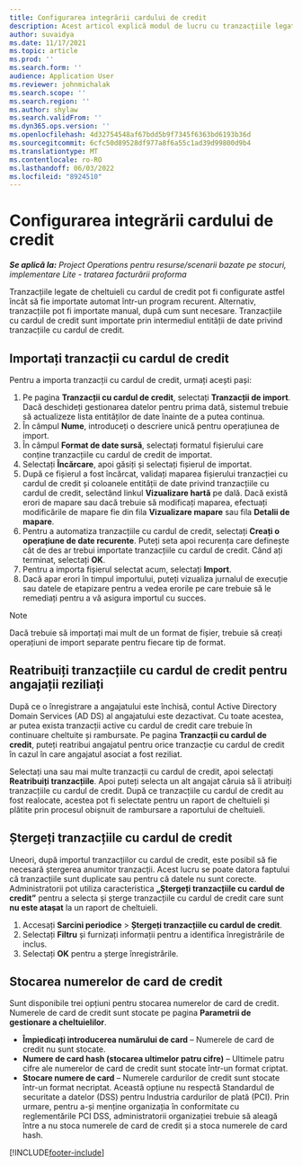 ```yaml
---
title: Configurarea integrării cardului de credit
description: Acest articol explică modul de lucru cu tranzacțiile legate de cheltuieli cu cardul de credit.
author: suvaidya
ms.date: 11/17/2021
ms.topic: article
ms.prod: ''
ms.search.form: ''
audience: Application User
ms.reviewer: johnmichalak
ms.search.scope: ''
ms.search.region: ''
ms.author: shylaw
ms.search.validFrom: ''
ms.dyn365.ops.version: ''
ms.openlocfilehash: 4d32754548af67bdd5b9f7345f6363bd6193b36d
ms.sourcegitcommit: 6cfc50d89528df977a8f6a55c1ad39d99800d9b4
ms.translationtype: MT
ms.contentlocale: ro-RO
ms.lasthandoff: 06/03/2022
ms.locfileid: "8924510"
---
```

# <a name="set-up-credit-card-integration"></a>Configurarea integrării cardului de credit

_**Se aplică la:** Project Operations pentru resurse/scenarii bazate pe stocuri, implementare Lite - tratarea facturării proforma_

Tranzacțiile legate de cheltuieli cu cardul de credit pot fi configurate astfel încât să fie importate automat într-un program recurent. Alternativ, tranzacțiile pot fi importate manual, după cum sunt necesare. Tranzacțiile cu cardul de credit sunt importate prin intermediul entității de date privind tranzacțiile cu cardul de credit.

## <a name="import-credit-card-transactions"></a>Importați tranzacții cu cardul de credit

Pentru a importa tranzacții cu cardul de credit, urmați acești pași:

1. Pe pagina **Tranzacții cu cardul de credit**, selectați **Tranzacții de import**. Dacă deschideți gestionarea datelor pentru prima dată, sistemul trebuie să actualizeze lista entităților de date înainte de a putea continua.
2. În câmpul **Nume**, introduceți o descriere unică pentru operațiunea de import.
3. În câmpul **Format de date sursă**, selectați formatul fișierului care conține tranzacțiile cu cardul de credit de importat.
4. Selectați **Încărcare**, apoi găsiți și selectați fișierul de importat.
5. După ce fișierul a fost încărcat, validați maparea fișierului tranzacției cu cardul de credit și coloanele entității de date privind tranzacțiile cu cardul de credit, selectând linkul **Vizualizare hartă** pe dală. Dacă există erori de mapare sau dacă trebuie să modificați maparea, efectuați modificările de mapare fie din fila **Vizualizare mapare** sau fila **Detalii de mapare**.
6. Pentru a automatiza tranzacțiile cu cardul de credit, selectați **Creați o operațiune de date recurente**. Puteți seta apoi recurența care definește cât de des ar trebui importate tranzacțiile cu cardul de credit. Când ați terminat, selectați **OK**.
7. Pentru a importa fișierul selectat acum, selectați **Import**.
8. Dacă apar erori în timpul importului, puteți vizualiza jurnalul de execuție sau datele de etapizare pentru a vedea erorile pe care trebuie să le remediați pentru a vă asigura importul cu succes.

> [!NOTE]
> Dacă trebuie să importați mai mult de un format de fișier, trebuie să creați operațiuni de import separate pentru fiecare tip de format.

## <a name="reassign-the-credit-card-transactions-for-terminated-employees"></a>Reatribuiți tranzacțiile cu cardul de credit pentru angajații reziliați

După ce o înregistrare a angajatului este închisă, contul Active Directory Domain Services (AD DS) al angajatului este dezactivat. Cu toate acestea, ar putea exista tranzacții active cu cardul de credit care trebuie în continuare cheltuite și rambursate. Pe pagina **Tranzacții cu cardul de credit**, puteți reatribui angajatul pentru orice tranzacție cu cardul de credit în cazul în care angajatul asociat a fost reziliat.

Selectați una sau mai multe tranzacții cu cardul de credit, apoi selectați **Reatribuiți tranzacțiile**. Apoi puteți selecta un alt angajat căruia să îi atribuiți tranzacțiile cu cardul de credit. După ce tranzacțiile cu cardul de credit au fost realocate, acestea pot fi selectate pentru un raport de cheltuieli și plătite prin procesul obișnuit de rambursare a raportului de cheltuieli.

## <a name="delete-credit-card-transactions"></a>Ștergeți tranzacțiile cu cardul de credit 

Uneori, după importul tranzacțiilor cu cardul de credit, este posibil să fie necesară ștergerea anumitor tranzacții. Acest lucru se poate datora faptului că tranzacțiile sunt duplicate sau pentru că datele nu sunt corecte. Administratorii pot utiliza caracteristica **„Ștergeți tranzacțiile cu cardul de credit”** pentru a selecta și șterge tranzacțiile cu cardul de credit care sunt **nu este atașat** la un raport de cheltuieli. 

1. Accesați **Sarcini periodice** > **Ștergeți tranzacțiile cu cardul de credit**.
2. Selectați **Filtru** și furnizați informații pentru a identifica înregistrările de inclus.
3. Selectați **OK** pentru a șterge înregistrările. 

## <a name="storing-credit-card-numbers"></a>Stocarea numerelor de card de credit

Sunt disponibile trei opțiuni pentru stocarea numerelor de card de credit. Numerele de card de credit sunt stocate pe pagina **Parametrii de gestionare a cheltuielilor**.

- **Împiedicați introducerea numărului de card** – Numerele de card de credit nu sunt stocate.
- **Numere de card hash (stocarea ultimelor patru cifre)** – Ultimele patru cifre ale numerelor de card de credit sunt stocate într-un format criptat.
- **Stocare numere de card** – Numerele cardurilor de credit sunt stocate într-un format necriptat. Această opțiune nu respectă Standardul de securitate a datelor (DSS) pentru Industria cardurilor de plată (PCI). Prin urmare, pentru a-și menține organizația în conformitate cu reglementările PCI DSS, administratorii organizației trebuie să aleagă între a nu stoca numerele de card de credit și a stoca numerele de card hash.

[!INCLUDE[footer-include](../includes/footer-banner.md)]
